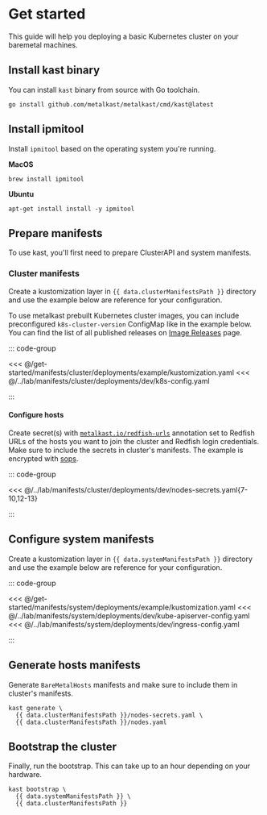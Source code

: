 <script setup>
import { data } from './index.data.ts'
</script>

# Get started

This guide will help you deploying a basic Kubernetes cluster on your baremetal machines.

## Install kast binary

You can install `kast` binary from source with Go toolchain.

```shell
go install github.com/metalkast/metalkast/cmd/kast@latest
```

## Install ipmitool

Install `ipmitool` based on the operating system you're running.

**MacOS**

```shell
brew install ipmitool
```

**Ubuntu**

```shell
apt-get install install -y ipmitool
```

## Prepare manifests

To use kast, you'll first need to prepare ClusterAPI and system manifests.

### Cluster manifests

Create a kustomization layer in `{{ data.clusterManifestsPath }}` directory and use the example below are reference for your configuration.

To use metalkast prebuilt Kubernetes cluster images, you can include preconfigured `k8s-cluster-version` ConfigMap like in the example below.
You can find the list of all published releases on [Image Releases](/image-releases) page.


::: code-group

<<< @/get-started/manifests/cluster/deployments/example/kustomization.yaml
<<< @/../lab/manifests/cluster/deployments/dev/k8s-config.yaml

:::

#### Configure hosts

Create secret(s) with [`metalkast.io/redfish-urls`](/annotations#metalkast-io-redfish-urls) annotation
set to Redfish URLs of the hosts you want to join the cluster and Redfish login credentials.
Make sure to include the secrets in cluster's manifests.
The example is encrypted with [sops](/sops).

::: code-group

<<< @/../lab/manifests/cluster/deployments/dev/nodes-secrets.yaml{7-10,12-13}

:::

## Configure system manifests

Create a kustomization layer in `{{ data.systemManifestsPath }}` directory and use the example below are reference for your configuration.

::: code-group

<<< @/get-started/manifests/system/deployments/example/kustomization.yaml
<<< @/../lab/manifests/system/deployments/dev/kube-apiserver-config.yaml
<<< @/../lab/manifests/system/deployments/dev/ingress-config.yaml

:::

## Generate hosts manifests

Generate `BareMetalHosts` manifests and make sure to include them in cluster's manifests.

```shell-vue { name=generate }
kast generate \
  {{ data.clusterManifestsPath }}/nodes-secrets.yaml \
  {{ data.clusterManifestsPath }}/nodes.yaml
```

## Bootstrap the cluster

Finally, run the bootstrap. This can take up to an hour depending on your hardware.

```shell-vue { name=bootstrap }
kast bootstrap \
  {{ data.systemManifestsPath }} \
  {{ data.clusterManifestsPath }}
```
